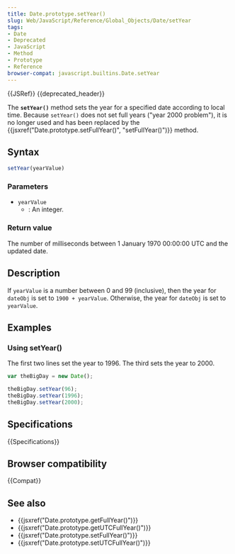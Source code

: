 ```yaml
---
title: Date.prototype.setYear()
slug: Web/JavaScript/Reference/Global_Objects/Date/setYear
tags:
- Date
- Deprecated
- JavaScript
- Method
- Prototype
- Reference
browser-compat: javascript.builtins.Date.setYear
---
```

{{JSRef}} {{deprecated_header}}

The **`setYear()`** method sets the year for a specified date according to local
time. Because `setYear()` does not set full years ("year 2000 problem"), it is
no longer used and has been replaced by the
{{jsxref("Date.prototype.setFullYear()", "setFullYear()")}}
method.

## Syntax

```js
setYear(yearValue)
```

### Parameters

- `yearValue`
  - : An integer.

### Return value

The number of milliseconds between 1 January 1970 00:00:00 UTC and the updated
date.

## Description

If `yearValue` is a number between 0 and 99 (inclusive), then the year for
`dateObj` is set to `1900 + yearValue`. Otherwise, the year for `dateObj` is set
to `yearValue`.

## Examples

### Using setYear()

The first two lines set the year to 1996. The third sets the year to 2000.

```js
var theBigDay = new Date();

theBigDay.setYear(96);
theBigDay.setYear(1996);
theBigDay.setYear(2000);
```

## Specifications

{{Specifications}}

## Browser compatibility

{{Compat}}

## See also

- {{jsxref("Date.prototype.getFullYear()")}}
- {{jsxref("Date.prototype.getUTCFullYear()")}}
- {{jsxref("Date.prototype.setFullYear()")}}
- {{jsxref("Date.prototype.setUTCFullYear()")}}
